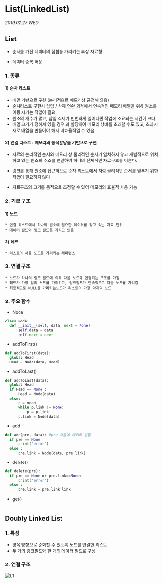 # List(LinkedList)

###### 2019.02.27 WED

## List

* 순서를 가진 데이터의 집합을 가리키는 추상 자료형

* 데이터 중복 허용

### 1. 종류

#### 1) 순차 리스트 

* 배열 기반으로 구현 (논리적으로 메모리상 근접해 있음)
* 순차리스트 구현시 삽입 / 삭제 연솬 과정에서 연속적인 메모리 배열을 위해 원소를 이동 시키는 작업이 필요
* 원소의 개수가 많고, 삽입 삭제가 빈번하게 일어나면 작업에 소요되는 시간이 크다
* 배열 크기가 정해져 있을 경우 과 할당하여 메모리 낭비를 초래할 수도 있고, 초과시 새로 배열을 만들어야 해서 비효율적일 수 있음

#### 2) 연결 리스트 : 메모리의 동적할당을 기반으로 구현
* 자료의 논리적인 순서와 메모리 상 물리적인 순서가 일치하지 않고 개별적으로 위치하고 있는 원소의 주소를 연결하여 하나의 전체적인 자료구조를 이룬다.

* 링크를 통해 원소에 접근하므로 순차 리스트에서 처럼 물리적인 순서를 맞추기 위한 작업이 필요하지 않다

* 자료구조의 크기를 동적으로 조정할 수 있어 메모리의 효율적 사용 가능

### 2. 기본 구조

#### 1) 노드
    * 연결 리스트에서 하나의 원소에 필요한 데이터를 갖고 있는 자료 단위
    * 데이터 필드와 링크 필드를 가지고 있음
#### 2) 헤드
    * 리스트의 처음 노드를 가리키는 레퍼런스

### 3. 연결 구조
    * 노드가 하나의 링크 필드에 의해 다음 노드와 연결되는 구조를 가짐
    * 헤드가 가장 앞의 노드를 가리키고, 링크필드가 연속적으로 다음 노드를 가리킴
    * 최종적으로 NULL을 가리키는노드가 리스트의 가장 마지막 노드

### 3. 주요 함수

  * Node
  ```python
class Node:
    def __init__(self, data, next = None)
        self.data = data
        self.next = next
  ```
  * addToFirst() 
  ```python
def addToFirst(data):
    global Head
    Head = Node(data, Head)
  ```
  * addToLast()
  ```python
def addToLast(data):
    global Head
    if Head == None :
        Head = Node(data)
    else:
        p = Head
        while p.link != None:
            p = p.link
        p.link = Node(data)
  ```
  * add
  ```python
def add(pre, data): #pre 다음에 데이터 삽입
    if pre == None:
        print('error')
    else :
        pre.link = Node(data, pre.link)
  ```
  * delete()
  ```python
def delete(pre):
    if pre == None or pre.link==None:
        print('error')
    else :
        pre.link = pre.link.link
  ```
  * get()
  ```python

  ```

  

## Doubly Linked List

### 1. 특성

* 양쪽 방향으로 순회할 수 있도록 노드를 연결한 리스트
* 두 개의 링크필드와 한 개의 데이터 필드로 구성

### 2. 연결 구조

![L1](C:\Users\student\ProblemSolving\swea\list1\img\l1.png)

